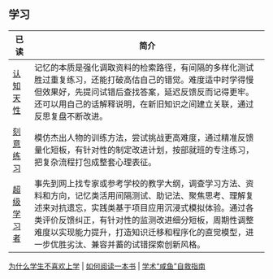 ## 学习<!-- {docsify-ignore-all} -->


| 已读                                   | 简介                                                                                                                                                                                                                                                                                   |
| -------------------------------------- | -------------------------------------------------------------------------------------------------------------------------------------------------------------------------------------------------------------------------------------------------------------------------------------- |
| [认知天性](/读书/学习/认知天性.md)     | 记忆的本质是强化调取资料的检索路径，有间隔的多样化测试胜过重复练习，还能打破高估自己的错觉。难度适中时学得慢但效果好，先提问试错后查找答案，延迟反馈反而记得更牢。还可以用自己的话解释说明，在新旧知识之间建立关联，通过反思复盘不断改进。                                             |
| [刻意练习](读书/学习/刻意练习.md)      | 模仿杰出人物的训练方法，尝试挑战更高难度，通过精准反馈量化短板，有针对性的制定改进计划，按部就班的专注练习，把复杂流程打包成整套心理表征。                                                                                                                                             |
| [超级学习者](/读书/学习/超级学习者.md) | 事先到网上找专家或参考学校的教学大纲，调查学习方法、资料和方向，记忆类活用间隔测试、助记法、聚焦思考、理解复述来对抗遗忘，实践类基于项目应用沉浸式模拟体验。通过各类评价反馈纠正，有针对性的监测改进细分短板，周期性调整难度以实现能力提升，打造知识迁移和程序化的直觉模型，进一步优胜劣汰、兼容并蓄的试错探索创新风格。 |



[为什么学生不喜欢上学](读书/学习/为什么学生不喜欢上学.md) | [如何阅读一本书](/读书/学习/如何阅读一本书.md)  | [学术“咸鱼”自救指南](/读书/学习/学术“咸鱼”自救指南.md)

